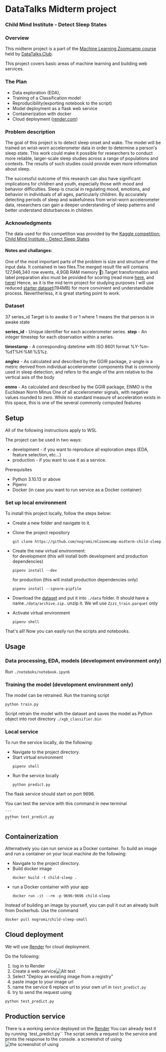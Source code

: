 # DataTalks Midterm project
### Child Mind Institute - Detect Sleep States
### Overview

This midterm project is a part of the [Machine Learning Zoomcamp course](https://github.com/DataTalksClub/machine-learning-zoomcamp) held by [DataTalks.Club](https://datatalks.club/).

This project covers basic areas of machine learning and building web services.

### The Plan
- Data exploration (EDA), 
- Training of a Classification model 
- Reproducibility(exporting notebook to the script)
- Model deployment as a flask web service
- Containerization with docker
- Cloud deployment ([render.com](render.com))


### Problem description

The goal of this project is to detect sleep onset and wake. The model will be  trained on wrist-worn accelerometer data in order to determine a person's sleep state.  This work could make it possible for researchers to conduct more reliable, larger-scale sleep studies across a range of populations and contexts. The results of such studies could provide even more information about sleep.

The successful outcome of this research can also have significant implications for children and youth, especially those with mood and behavior difficulties. Sleep is crucial in regulating mood, emotions, and behavior in individuals of all ages, particularly children. By accurately detecting periods of sleep and wakefulness from wrist-worn accelerometer data, researchers can gain a deeper understanding of sleep patterns and better understand disturbances in children.

### Acknowledgments
The data used for this competition was provided by the [Kaggle competition: Child Mind Institute - Detect Sleep States](https://www.kaggle.com/competitions/child-mind-institute-detect-sleep-states)
#### Notes and challanges:
One of the most important parts of the problem is size and structure of the input data. It contained in two files.The merged result file will contains 127,946,340 row events, 4,9GB RAM memory 👀).Target transformation and label preparation also must be provided for scoring (read more [here](https://www.kaggle.com/code/carlmcbrideellis/zzzs-playing-with-the-competition-metric), and [here](https://www.kaggle.com/code/zulqarnainali/explained-baseline-solution?scriptVersionId=144284570&cellId=13))
Hence, as it is the mid term project for studying purposes I will use reduced [starter dataset](https://www.kaggle.com/datasets/carlmcbrideellis/zzzs-lightweight-training-dataset-target)(194MB) for more convinient and understandable process. Nevertherless, it is great starting point to work.




### Dataset


37 series_id
 Target is to  awake 0 or 1 where 1 means the that person is in awake state 
 


**series_id** - Unique identifier for each accelerometer series.
**step** - An integer timestep for each observation within a series.

**timestamp** - A corresponding datetime with ISO 8601 format %Y-%m-%dT%H:%M:%S%z.

**anglez** - As calculated and described by the GGIR package, z-angle is a metric derived from individual accelerometer components that is commonly used in sleep detection, and refers to the angle of the arm relative to the vertical axis of the body

**enmo** - As calculated and described by the GGIR package, ENMO is the Euclidean Norm Minus One of all accelerometer signals, with negative values rounded to zero. While no standard measure of acceleration exists in this space, this is one of the several commonly computed features


## Setup

All of the following instructions apply to WSL

The project can be used in two ways:
- development - if you want to reproduce all exploration steps (EDA, feature selection, etc...)
- production - if you want to use it as a service.

Prerequisites
 - Python 3.10.13 or above
 - Pipenv
 - Docker (in case you want to run service as a Docker container)

### Set up local environment

To install this project locally, follow the steps below:
 - Create a new folder and navigate to it.
 
 - Clone the project repository  
     ```
    git clone https://github.com/nogromi/mlzoomcamp-midterm-child-sleep
    ```
 - Create the new virtual environment:  
   for development (this will install both development and production dependencies)
     ```
    pipenv install --dev
    ```
   for production (this will install production dependencies only)
     ```
    pipenv install --ignore-pipfile
    ```
  - Download the [dataset](https://www.kaggle.com/datasets/carlmcbrideellis/zzzs-lightweight-training-dataset-target/download?datasetVersionNumber=4) and put it into `./data` folder. It should have a name`./data/archive.zip.` unzip it. We wll use `Zzzs_train.parquet` only
 - Activate virtual environment
      ```
    pipenv shell
    ```


That's all! Now you can easily run the scripts and notebooks.

## Usage

### Data processing, EDA, models (development environment only)

Run `./noteboks/notebook.ipynb`

### Training the model (development environment only)

The model can be retrained. Run the training script
```
python train.py
```
Script retrain the model with the dataset and saves the model as Python object into root  directory `./xgb_classifier.bin`

### Local service
To run the service locally, do the following:
 - Navigate to the project directory.
 - Start virtual environment
    ```
    pipenv shell
    ```
 - Run the service locally
    ```
    python predict.py
    ```

The  flask service should start on port 9696.  

You can test the service with this command in new terminal

    ```
    python test_predict.py
    ```
    

## Containerization
Alternatively you can run service as a Docker container. 
To build an image and run a container on your local machine do the following:
 - Navigate to the project directory.
 - Build docker image
    ```
    docker build -t child-sleep .

    ```
 - run a Docker container with your app
    ```
    docker run -it --rm -p 9696:9696 child-sleep
    ```
Instead of building an image by yourself, you can pull it out an already built from Dockerhub. Use the command 
```
docker pull nogromi/child-sleep-small
```


## Cloud deployment 
We will use [Render](https://render.com) for cloud deployment.

Do the following:  
1. log in to Render
2. Create a web service![Alt text](images/image.png)  
3. Select "Deploy an existing image from a registry" 
4. paste image to your image url
5. name the service
6 replace url  to your own url in `test_predict.py`
6. try to send the request using 

```
python test_predict.py
```

## Production service
There is a working service deployed on the [Render](https://render.com)
You can already test it by running `test_predict.py`` 
The script sends a request to the service and prints the response to the console.
a screenshot of using
![the screenshot of using ](images/image-1.png)